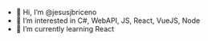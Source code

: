 - 👋 Hi, I’m @jesusjbriceno
- 👀 I’m interested in C#, WebAPI, JS, React, VueJS, Node
- 🌱 I’m currently learning React
<!---
- 💞️ I’m looking to collaborate on ...
- 📫 How to reach me ...
--->

<!---
jesusjbriceno/jesusjbriceno is a ✨ special ✨ repository because its `README.md` (this file) appears on your GitHub profile.
You can click the Preview link to take a look at your changes.
--->
